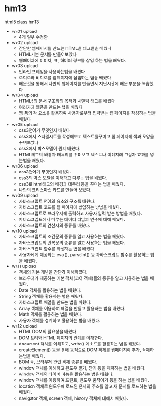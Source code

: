# hm13
html5 class hm13

- wk01 upload
  - 4개 일부 수정함.
- wk02 upload
  - 간단한 웹페이지를 만드는 HTML을 태그들을 배웠다
  - HTML기본 문서를 만들어보았다
  - 웹페이지에 이미지, 표, 하이퍼 링크를 삽입 하는 법을 배웠다.
- wk03 upload
  - 인라인 프레임을 사용하는법을 배웠다
  - 오디오와 비디오를 웹페이지에 삽입하는 법을 배웠다
  - 배운것을 통해서 나만의 웹페이지를 만들면서 지난시간에 배운 부분을 복습했다
- wk04 upload
  - HTML5의 문서 구조화의 목적과 시맨틱 태그를 배웠다
  - 여러가지 웹폼을 만드는 법을 배웠다
  - 웹 폼의 각 요소를 활용하여 사용자로부터 입력받는 웹 페이지를 작성하는 법을 배웠다
- wk05 upload
  - css3언어가 무엇인지 배웠다
  - css3에서 스타일시트를 작성해보고 텍스트를꾸미고 웹 페이지에 색과 모양을 꾸며보았다
  - css3에서 박스모델이 뭔지 배웠다.
  - HTML태그의 배경과 테두리를 꾸며보고 텍스트나 이미지에 그림자 효과를 넣는법을 배웠다. 
- wk06 upload
  - css3언어가 무엇인지 배웠다.
  - css3의 박스 모델을 이해하고 다루는 법을 배웠다.
  - css3로 html태그의 배경과 테두리 등을 꾸미는 법을 배웠다.
  - 나만의 크리스마스 카드를 만들어 보았다.
- wk09 upload
  - 자바스크립트 언어의 요소와 구조를 배웠다.
  - 자바스크립트 코드를 웹 페이지에 삽입하는 방법을 배웠다.
  - 자바스크립트로 브라우저에 출력하고 사용자 입력 받는 방법을 배웠다. 
  - 자바스크립트에서 다루는 데이터 타입과 변수에 대해 배웠다.
  - 자바스크립트의 연산자의 종류를 배웠다. 
- wk10 upload
  - 자바스크립트의 조건문의 종류를 알고 사용하는 법을 배웠다.
  - 자바스크립트의 반복문의 종류를 알고 사용하는 법을 배웠다.
  - 자바스크립트 함수를 작성하는 법을 배웠다.
  - 사용자에게 제공되는 eval(), parseInt() 등 자바스크립트 함수를 활용하는 법을 배웠다.
- wk11 upload
  - 객체의 기본 개념을 간단히 이해하였다.
  - 브라우저가 제공하는 기본 객체(코어 객체)들의 종류를 알고 사용하는 법을 배웠다.
  - Date 객체를 활용하는 법을 배웠다.
  - String 객체를 활용하는 법을 배웟다.
  - 자바스크립트 배열을 만드는 법을 배웠다.
  - Array 객체를 이용하여 배열을 만들고 활용하는 법을 배웠다.
  - Math 객체를 활용하는 법을 배웠다.
  - 사용자 객체를 설계하고 활용하는 법을 배웠다.
- wk12 upload
  - HTML DOM의 필요성을 배웠다
  - DOM 트리와 HTML 페이지의 관계를 이해한다.
  - document 객체를 이해하고, write() 메소드를 활용하는 법을 배웠다.
  - createElement() 등을 통해 동적으로 DOM 객체를 웹페이지에 추가, 삭제하는법을 배웠다.
  - BOM 즉, 브라우저 관련 객체 종류를 배웠다.
  - window 객체를 이해하고 윈도우 열기, 닫기 등을 제어하는 법을 배웠다.
  - window 객체의 타이머 기능을 활용하는 법을 배웠다.
  - window 객체를 이용하여 프린트, 윈도우 움직이기 등을 하는 법을 배웠다.
  - location 객체로 윈도우에 로드된 문서의 주소를 알고 새 문서를 로드하는 법을 배웠다.
  - navigator 객체, screen 객체, history 객체에 대해서 배웠다.

